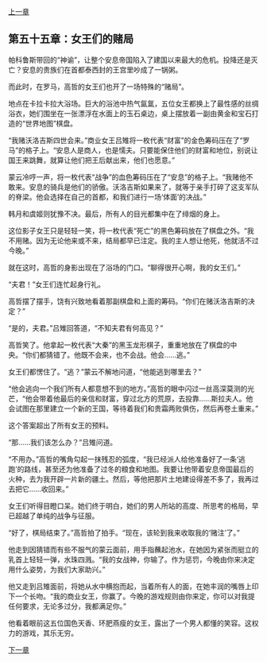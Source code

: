 [上一章](54-安息的使者.md)

## 第五十五章：女王们的赌局

帕科鲁斯带回的“神谕”，让整个安息帝国陷入了建国以来最大的危机。投降还是灭亡？安息的贵族们在首都泰西封的王宫里吵成了一锅粥。

而此时，在罗马，高哲的女王们也开了一场特殊的“赌局”。

地点在卡拉卡拉大浴场。巨大的浴池中热气氤氲，五位女王都换上了最性感的丝绸浴衣，她们围坐在一张漂浮在水面上的玉石桌边，桌上摆放着一副由黄金和宝石打造的“世界地图”棋盘。

“我赌沃洛吉斯四世会来。”商业女王吕雉将一枚代表“财富”的金色筹码压在了“罗马”的格子上。“安息人是商人，也是懦夫。只要能保住他们的财富和地位，别说让国王来跳舞，就算让他们把王后献出来，他们也愿意。”

蒙云冷哼一声，将一枚代表“战争”的血色筹码压在了“安息”的格子上。“我赌他不敢来。安息的骑兵是他们的骄傲。沃洛吉斯如果来了，就等于亲手打碎了这支军队的脊梁。他会选择在自己的首都，和我们进行一场‘体面’的决战。”

韩月和虞姬则犹豫不决。最后，所有人的目光都集中在了绯烟的身上。

这位影子女王只是轻轻一笑，将一枚代表“死亡”的黑色筹码放在了棋盘之外。“我不用赌。因为无论他来或不来，结局都早已注定。我的主人想让他死，他就活不过今晚。”

就在这时，高哲的身影出现在了浴场的门口。“聊得很开心啊，我的女王们。”

“夫君！”女王们连忙起身行礼。

高哲摆了摆手，饶有兴致地看着那副棋盘和上面的筹码。“你们在赌沃洛吉斯的决定？”

“是的，夫君。”吕雉回答道，“不知夫君有何高见？”

高哲笑了。他拿起一枚代表“大秦”的黑玉龙形棋子，重重地放在了棋盘的中央。“你们都猜错了。他既不会来，也不会战。他会……逃。”

女王们都愣住了。“逃？”蒙云不解地问道，“他能逃到哪里去？”

“他会逃向一个我们所有人都意想不到的地方。”高哲的眼中闪过一丝高深莫测的光芒，“他会带着他最后的亲信和财富，穿过北方的荒原，去投靠……斯拉夫人。他会试图在那里建立一个新的王国，等待着我们和贵霜两败俱伤，然后再卷土重来。”

这个答案超出了所有女王的预料。

“那……我们该怎么办？”吕雉问道。

“不用办。”高哲的嘴角勾起一抹残忍的弧度，“我已经派人给他准备好了一条‘逃跑’的路线，甚至还为他准备了过冬的粮食和地图。我要让他带着安息帝国最后的火种，去为我开辟一片新的疆土。然后，等他把那片土地建设得差不多了，我再过去把它……收回来。”

女王们听得目瞪口呆。她们终于明白，她们的男人所站的高度、所思考的格局，早已超越了单纯的战争与征服。

“好了，棋局结束了。”高哲拍了拍手。“现在，该轮到我来收取我的‘赌注’了。”

他走到因猜错而有些不服气的蒙云面前，用手指蘸起池水，在她因为紧张而挺立的乳首上轻轻一弹，水珠四溅。“我的女战神，你输了。作为惩罚，今晚由你来决定用什么姿势，为我们大家助兴。”

他又走到吕雉面前，将她从水中横抱而起，当着所有人的面，在她丰润的嘴唇上印下一个长吻。“我的商业女王，你赢了。今晚的游戏规则由你来定，你可以对我提任何要求，无论多过分，我都满足你。”

他看着眼前这五位国色天香、环肥燕瘦的女王，露出了一个男人都懂的笑容。这权力的游戏，其乐无穷。

[下一章](56-贵霜的公主.md)
